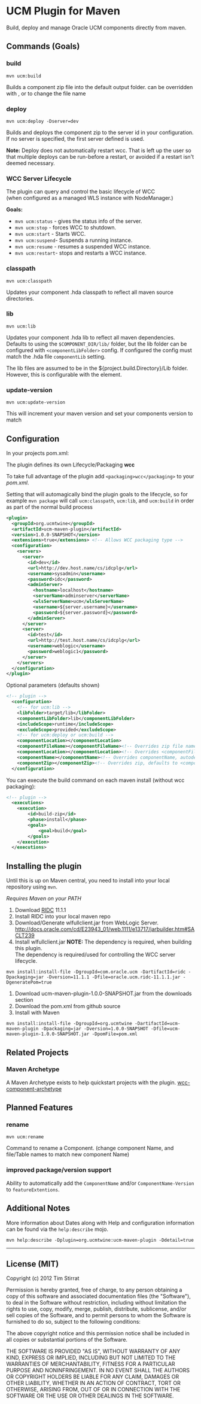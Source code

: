 UCM Plugin for Maven
====================

Build, deploy and manage Oracle UCM components directly from maven.

Commands (Goals)
----------------

### build

`mvn ucm:build`

Builds a component zip file into the default output folder.
can be overridden with <componentLocation>,
or <componentFileName> to change the file name

### deploy

`mvn ucm:deploy -Dserver=dev`

Builds and deploys the component zip to the server id in your configuration.
If no server is specified, the first server defined is used.

**Note:** Deploy does not automatically restart wcc. That is left up the user
so that multiple deploys can be run-before a restart,
 or avoided if a restart isn't deemed necessary.


### WCC Server Lifecycle

The plugin can query and control the basic lifecycle of WCC  
(when configured as a managed WLS instance with NodeManager.)

**Goals:**  
  
  * `mvn ucm:status` - gives the status info of the server.  
  * `mvn ucm:stop`   - forces WCC to shutdown.    
  * `mvn ucm:start`  - Starts WCC.  
  * `mvn ucm:suspend`- Suspends a running instance.  
  * `mvn ucm:resume` - resumes a suspended WCC instance.  
  * `mvn ucm:restart`- stops and restarts a WCC instance.    

### classpath

`mvn ucm:classpath`

Updates your component .hda classpath to reflect all maven source directories.

### lib

`mvn ucm:lib`

Updates your component .hda lib to reflect all maven dependencies.
Defaults to using the `$COMPONENT_DIR/lib/` folder,
but the lib folder can be configured with `<componentLibFolder>` config.
If configured the config must match the .hda file `componentLib` setting.

The lib files are assumed to be in the ${project.build.Directory}/Lib folder.
However, this is configurable with the <componentLibFolder> element.

### update-version

`mvn ucm:update-version`

This will increment your maven version and set your components version to match 


Configuration
-------------

In your projects pom.xml:

The plugin defines its own Lifecycle/Packaging **wcc**

To take full advantage of the plugin add `<packaging>wcc</packaging>`
to your *pom.xml*.

Setting that will automagically bind the plugin goals to the lifecycle,
so for example `mvn package` will call
`ucm:classpath`, `ucm:lib`, and `ucm:build` in order as part
of the normal build process


```xml
<plugin>
  <groupId>org.ucmtwine</groupId>
  <artifactId>ucm-maven-plugin</artifactId>
  <version>1.0.0-SNAPSHOT</version>
  <extensions>true</extensions> <!-- Allows WCC packaging type -->
  <configuration>
    <servers>
      <server>
        <id>dev</id>
        <url>http://dev.host.name/cs/idcplg</url>
        <username>sysadmin</username>
        <password>idc</password>
        <adminServer>
          <hostname>localhost</hostname> 
          <serverName>adminserver</serverName> 
          <wlsServerName>ucm</wlsServerName>
          <username>${server.username}</username>
          <password>${server.password}</password> 
        </adminServer>
      </server>
      <server>
        <id>test</id>
        <url>http://test.host.name/cs/idcplg</url>
        <username>weblogic</username>
        <password>weblogic1</password>
      </server>
    </servers>
  </configuration>
</plugin>
```

Optional parameters (defaults shown)

```xml
<!-- plugin -->
  <configuration>
    <!-- for ucm:lib -->
    <libFolder>target/lib</libFolder>
    <componentLibFolder>lib</componentLibFolder>
    <includeScope>runtime</includeScope>
    <excludeScope>provided</excludeScope>
    <!-- for ucm:deploy or ucm:build -->
    <componentLocation></componentLocation>
    <componentFileName></componentFileName><!-- Overrides zip file name, defaults to <componentName>.zip -->
    <componentLocation></componentLocation><!-- Overrides <componentFileName> and default output directory, defaults to <project.build.Directory>/<componentFileName> -->
    <componentName></componentName><!-- Overrides componentName, autodetected by default -->
    <componentZip></componentZip><!-- Overrides zip, defaults to <componentLocation> -->
  </configuration>
```

You can execute the build command on each maven install (without wcc packaging):

```xml
<!-- plugin -->
  <executions>
  	<execution>
  		<id>build-zip</id>
  		<phase>install</phase>
  		<goals>
  			<goal>build</goal>
  		</goals>
  	</execution>
  </executions>
```

Installing the plugin
---------------------

Until this is up on Maven central, you need to install into your local repository using `mvn`.

*Requires Maven on your PATH*

1. Download [RIDC](http://www.oracle.com/technetwork/middleware/webcenter/content/downloads/index.html) 11.1.1
2. Install RIDC into your local maven repo
3. Download/Generate wlfullclient.jar from WebLogic Server. 
   http://docs.oracle.com/cd/E23943_01/web.1111/e13717/jarbuilder.htm#SACLT239
4. Install wlfullclient.jar 
   **NOTE:** The dependency is required, when building this plugin.  
             The dependency is required/used for controlling the WCC server lifecycle.

  ```
  mvn install:install-file -DgroupId=com.oracle.ucm -DartifactId=ridc -Dpackaging=jar -Dversion=11.1.1 -Dfile=oracle.ucm.ridc-11.1.1.jar -DgeneratePom=true
  ```

1. Download ucm-maven-plugin-1.0.0-SNAPSHOT.jar from the downloads section
1. Download the pom.xml from github source
1. Install with Maven

  ```
  mvn install:install-file -DgroupId=org.ucmtwine -DartifactId=ucm-maven-plugin -Dpackaging=jar -Dversion=1.0.0-SNAPSHOT -Dfile=ucm-maven-plugin-1.0.0-SNAPSHOT.jar -DpomFile=pom.xml
  ```

Related Projects
----------------

### Maven Archetype

A Maven Archetype exists to help quickstart projects with the plugin.
[wcc-component-archetype](https://github.com/raystorm/wcc-component-archetype)


Planned Features
----------------

### rename

`mvn ucm:rename`

Command to rename a Component. (change component Name, and file/Table names to match new component Name)

### improved package/version support
  
Ability to automatically add the `ComponentName` and/or `ComponentName-Version` to
`featureExtentions`.



Additional Notes
----------------
More information about Dates along with Help and configuration information 
can be found via the `help:describe` mojo.

`mvn help:describe -Dplugin=org.ucmtwine:ucm-maven-plugin -Ddetail=true`
  
  
  
  
  
  
  
-------------

License (MIT)
-------------

Copyright (c) 2012 Tim Stirrat

Permission is hereby granted, free of charge, to any person obtaining a copy 
of this software and associated documentation files (the "Software"), 
to deal in the Software without restriction, including without limitation 
the rights to use, copy, modify, merge, publish, distribute, sublicense, 
and/or sell copies of the Software, and to permit persons to whom the Software 
is furnished to do so, subject to the following conditions:

The above copyright notice and this permission notice shall be included in all 
copies or substantial portions of the Software.

THE SOFTWARE IS PROVIDED "AS IS", WITHOUT WARRANTY OF ANY KIND, EXPRESS OR IMPLIED, 
INCLUDING BUT NOT LIMITED TO THE WARRANTIES OF MERCHANTABILITY, 
FITNESS FOR A PARTICULAR PURPOSE AND NONINFRINGEMENT. 
IN NO EVENT SHALL THE AUTHORS OR COPYRIGHT HOLDERS BE LIABLE FOR ANY CLAIM, 
DAMAGES OR OTHER LIABILITY, WHETHER IN AN ACTION OF CONTRACT, TORT OR OTHERWISE, 
ARISING FROM, OUT OF OR IN CONNECTION WITH THE SOFTWARE OR THE USE OR 
OTHER DEALINGS IN THE SOFTWARE.
